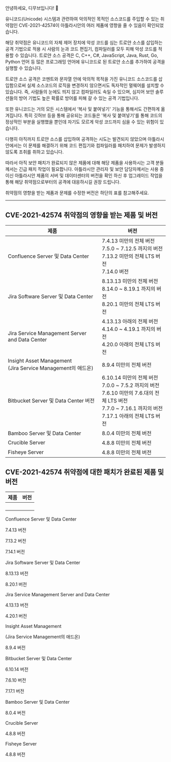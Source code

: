 안녕하세요, 디무브입니다! 🎈

유니코드(Unicode) 시스템과 관련하여 악의적인 목적인 소스코드를 주입할 수 있는 취약점인 CVE-2021-42574이 아틀라시안의 여러 제품에 영향을 줄 수 있음이 확인되었습니다.

해당 취약점은 유니코드의 자체 제어 장치에 악성 코드를 심는 트로얀 소스를 삽입하는 공격 기법으로 적용 시 사람의 눈과 코드 편집기, 컴파일러를 모두 피해 악성 코드를 적용할 수 있습니다. 트로얀 소스 공격은 C, C++, C#, JavaScript, Java, Rust, Go, Python 언어 등 많은 프로그래밍 언어에 유니코드로 된 트로얀 소스를 추가하여 공격을 실행할 수 있습니다.

트로얀 소스 공격은 코멘트와 문자열 안에 악의적 목적을 가진 유니코드 소스코드를 삽입함으로써 실제 소스코드의 로직을 변경하지 않으면서도 독자적인 멀웨어를 설치할 수 있습니다. 즉, 사람들의 눈에도 띄지 않고 컴파일러도 속일 수 있으며, 심지어 보안 솔루션들의 방어 기법도 높은 확률로 방어를 피해 갈 수 있는 공격 기법입니다.

또한 유니코드는 거의 모든 시스템에서 ‘복사 및 붙여넣기' 기능을 통해서도 간편하게 옮겨집니다. 특히 깃허브 등을 통해 공유되는 코드들은 '복사 및 붙여넣기’를 통해 코드의 정상적인 부분을 실행했을 뿐인데 자기도 모르게 악성 코드까지 심을 수 있는 위험이 있습니다.

다행히 아직까지 트로얀 소스를 삽입하여 공격하는 시도는 발견되지 않았으며 아틀라시안에서는 이 문제를 해결하기 위해 코드 편집기와 컴파일러를 패치하여 문제가 발생하지 않도록 조취를 취하고 있습니다.

따라서 아직 보안 패치가 완료되지 않은 제품에 대해 해당 제품을 사용하시는 고객 분들께서는 긴급 패치 작업이 필요합니다. 
아틀라시안 관리자 및 보안 담당자께서는 사용 중이신 아틀라시안 제품의 서버 및 데이터센터의 버전을 확인 하신 후 업그레이드 작업을 통해 해당 취약점으로부터의 공격에 대응하시길 권장 드립니다.

취약점의 영향을 받는 제품과 문제를 수정한 버전은 하단의 표를 참고해주세요.

---
## CVE-2021-42574 취약점의 영향을 받는 제품 및 버전

|**제품**|**버전**|
|--|--|
| Confluence Server 및 Data Center | 7.4.13 미만의 전체 버전 <br> 7.5.0 ~ 7.12.5 까지의 버전 <br> 7.13.2 미만의 전체 LTS 버전 <br> 7.14.0 버전 |
| Jira Software Server 및 Data Center | 8.13.13 미만의 전체 버전 <br> 8.14.0 ~ 8.19.1 까지의 버전 <br> 8.20.1 미만의 전체 LTS 버전 |
| Jira Service Management Server and Data Center | 4.13.13 아래의 전체 버전 <br> 4.14.0 ~ 4.19.1 까지의 버전 <br>  4.20.0 아래의 전체 LTS 버전 <br> |
| Insight Asset Management <br> (Jira Service Management의 애드온)| 8.9.4 미만의 전체 버전 |
| Bitbucket Server 및 Data Center 버전 | 6.10.14 미만의 전체 버전 <br> 7.0.0 ~ 7.5.2 까지의 버전 <br> 7.6.10 미만의 7.6.대의 전체 LTS 버전 <br> 7.7.0 ~ 7.16.1 까지의 버전 <br> 7.17.1 아래의 전체 LTS 버전 |
| Bamboo Server 및 Data Center | 8.0.4 미만의 전체 버전 |
| Crucible Server | 4.8.8 미만의 전체 버전 |
| Fisheye Server | 4.8.8 미만의 전체 버전 |

## CVE-2021-42574 취약점에 대한 패치가 완료된 제품 및 버전

|**제품**|**버전**  |
|--|--|
|  |  |
|  |  |
|  |  |
|  |  |

Confluence Server 및 Data Center

7.4.13 버전

7.13.2 버전

7.14.1 버전

Jira Software Server 및 Data Center

8.13.13 버전

8.20.1 버전

Jira Service Management Server and Data Center

4.13.13 버전

4.20.1 버전

Insight Asset Management

(Jira Service Management의 애드온)

8.9.4 버전

Bitbucket Server 및 Data Center

6.10.14 버전

7.6.10 버전

7.17.1 버전

Bamboo Server 및 Data Center

8.0.4 버전

Crucible Server

4.8.8 버전

Fisheye Server

4.8.8 버전
<!--stackedit_data:
eyJoaXN0b3J5IjpbMTQxMDk5MTQ4XX0=
-->